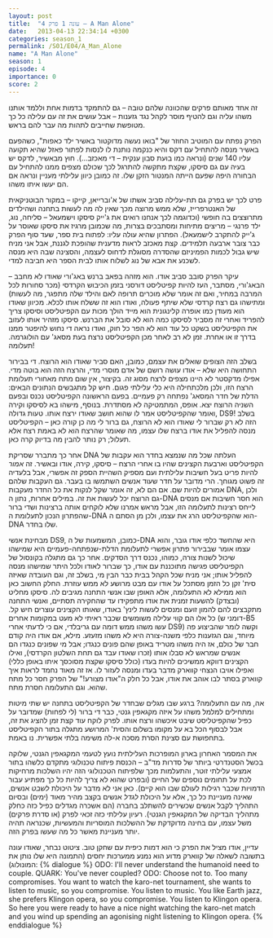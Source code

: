 ```yaml
---
layout: post
title:  "עונה 1 פרק 4 – A Man Alone"
date:   2013-04-13 22:34:14 +0300
categories: season_1
permalink: /S01/E04/A_Man_Alone
name: "A Man Alone"
season: 1
episode: 4
importance: 0
score: 2
---
```


זה אחד מאותם פרקים שהכוונה שלהם טובה – גם להתמקד בדמות אחת וללמד אותנו משהו עליה וגם להטיף מוסר לקהל נגד גזענות – אבל עושים את זה עם עלילה כל כך מטופשת שחייבים לתהות מה עבר להם בראש.

הפרק נפתח עם המוטיב החוזר של "בואו נעשה מדוקטור באשיר ילד כאפות", כשהפעם באשיר מנסה להתחיל עם דקס והיא כנקמה נותנת לו לנסות לפתור פאזל שהיא תקועה עליו 140 שנים (ונראה כמו בועת סבון ענקית – די מאכזב...). חוץ מבאשיר, לדקס יש בעיה עם גם סיסקו, שקצת מתקשה להתרגל לכך שכולם מצפים ממנו להתחיל עם הבחורה היפה שפעם הייתה המנטור הזקן שלו. זה כמובן כיוון עלילתי מעניין ונראה אם הם יעשו איתו משהו.

פרט לכך יש בפרק גם תת-עלילה סביב אשתו של א'וברייאן, קייקו – במקור הבוטניקאית של האנטרפרייז, שלא ממש מרוצה מכך שאין לה מה לעשות בתחנה ושהילדים מתרוצצים בה חופשי (וכדוגמה לכך אנחנו רואים את ג'ייק סיסקו וישמעאל – סליחה, נוג, ילד פרנגי – מריצים מתיחות ומסתבכים בצרות, מה שכמובן מרגיז את סיסקו שאוסר על ג'ייק להתקרב לישמעאל). הפתרון שהיא עולה עליו: לפתוח בית ספר, שעד סוף הפרק כבר צובר ארבעה תלמידים. קצת מאכזב לראות מדענית שהופכת לגננת, אבל אני מניח שיש גבול לכמות הפמיניזם שהסדרה מסוגלת לדחוס לעצמה, והסצינה שבה היא מנסה לשכנע את אבא של נוג לשלוח אותו לבית הספר היא חביבה למדי.

עיקר הפרק סובב סביב אודו. הוא מזהה בפאב ברנש באג'ורי שאודו לא מחבב – הבאג'ורי, מסתבר, העז להיות קפיטליסט דורסני בזמן הכיבוש הקרדסי (מכר סחורות לכל המרבה במחיר, ואם זה אומר שלא מוכרים תרופה לאם והילד שלה מתפגר, מה לעשות) ומתישהו גם רצח קרדסי שלא שיתף פעולה, ואודו הוא זה ששלח אותו לכלא. מכיוון שאודו הוא מעודן כמו אופרה קלינגונית הוא מייד הולך מכות עם הקפיטליסט וסיסקו צריך להפריד ואחרי זה מסביר לסיסקו כמה הוא לא סובל את הברנש. סיסקו מזהיר אותו לעזוב את הקפיטליסט בשקט כל עוד הוא לא הפר כל חוק, ואודו נראה די נחוש להיפטר ממנו בדרך זו או אחרת. זמן לא רב לאחר מכן הקפיטליסט נרצח בעת מסאג' עם הולוגרמה. תעלומה!

בשלב הזה הצופים שואלים את עצמם, כמובן, האם סביר שאודו הוא הרוצח. די בבירור התחושה היא שלא – אודו עושה רושם של אדם מוסרי מדי, והרצח הזה הוא בוטה מדי. אפילו מדקסטר לא היינו מצפים לרצח מסוג זה. בקיצור, אין שום מתח מאחורי תעלומת הרצח הזו, ולכן מלכתחילה היא כלי עלילתי פגום.
חיש קל מתגבשים הנתונים הבאים: הדלת של חדר המסאג' נפתחה רק פעמיים. בפעם הראשונה הקפיטליסט נכנס ובפעם השניה הרוצח יצא. אופס, המתמטיקה לא מסתדרת. בנוסף, מישהו בא לסיסקו וקירה ואומר שהקפיטליסט אמר לו שהוא חושב שאודו ירצח אותו. טעות גדולה, DS9! בשלב הזה לא רק שברור לי שאודו הוא לא הרוצח, גם ברור לי מה כן קורה כאן – הקפיטליסט מנסה להפליל את אודו ברצח שלו עצמו, מה שאומר שהרצח הוא לא באמת רצח אלא תעלול; רק נותר להבין מה בדיוק קרה כאן.

אחר כך מתברר שסריקת DNA העלתה שכל מה שנמצא בחדר הוא עקבות של הקפיטליסט וארבעת הקצינים שהיו בו אחרי הרצח – סיסקו, קירה, אודו ובאשיר. זה *אמור* להיות פריט בעל חשיבות עלילתית ועם מספיק השהיית הספק זה אפשרי, אבל בלעדיה זה פשוט מגוחך. הרי מדובר על חדר שעוד אנשים השתמשו בו בעבר. גם העקבות שלהם אמורים להיות שם. אם הם לא, זה אומר שקל לנקות את כל החדר מעקבות DNA, ולכן גם הרוצח יכל לעשות את זה. במילים אחרות, נתון ה-DNA הוא חסר חשיבות אם מנסים לייחס רצינות לתעלומה הזו, אבל מראש אמרנו שלא לוקחים אותה ברצינות ושדי ברור שהפתרון הנכון לתעלומת ה-DNA הוא שהקפיטליסט הרג את עצמו, ולכן מן הסתם ה-DNA שלו בחדר.

מבחינת אנשי DS9, כמובן, המשמעות של ה-DNA היא שהחשד כלפי אודו גובר, והוא עצמו אומר שבבירור פתרון אפשרי לתעלומת הדלת-שנפתחה-פעמיים היא שמישהו שיכול לשנות צורה, כמוהו, נכנס דרך הסדקים. אחר כך גם מתגלה בקונסול של הקפיטליסט פגישה מתוכננת עם אודו, כך שברור לאודו ולכל היתר שמישהו מנסה להפליל אותו; אני מניח שכל הקהל בבית כבר הבין מי, בשלב זה, וגם העובדה שאיזה סית' זקן כל הזמן מסתכל על אודו עם מבט מרושע לא ממש עוזרת.
החלק החשוב כאן הוא ממילא לא התעלומה, אלא האופן שבו אנשי התחנה מגיבים לה. סיסקו מחליט (ובצדק) להשעות זמנית את אודו מתפקידו עד שהחקירה תסתיים, ואנשי התחנה מתקבצים להם להמון זועם ומנסים לעשות לינץ' באודו, שאותו הקצינים עוצרים חיש קל. כל אלו הם קווי עלילה משומשים שכבר ראיתי לא מעט במקומות אחרים (דומני ש-B5 עשו משהו ממש דומה עם גריבלדי, אם כי לדעתי אחרי DS9) וקשה לומר שהביצוע פה מיוחד, וגם הגזענות כלפי משנה-צורה היא לא משהו מזעזע. מילא, אם אודו היה קודם חבר של כולם, אז היה משהו מטריד באופן שהם פונים כנגדו; אבל מי שפונים כנגדו הם אנשים שמראש לא סבלו אותו (זכרו שאודו עבד גם תחת השלטון הקרדסי), ואילו הקצינים דווקא ממשיכים להיות בעדו (כולל סיסקו שקצת מסוכסך איתו באופן כללי) ואפילו אויבו הנצחי קווארק מדבר בעדו ומנסה לעזור לו. אז זה מאוד נחמד לראות איך קווארק בסתר לבו אוהב את אודו, אבל כל חלק ה"אודו מצורע!" של הפרק חסר כל מתח שהוא. וגם התעלומה חסרת מתח.

אה, מה עם התעלומה? ברגע שבו מגלים שבחדר של הקפיטליסט בתחנה יש שתי מיטות ומתחילים למלמל משהו על איזה מקגאפין גנטי, כבר די ברור (לי לפחות) שמדובר על כפיל שהקפיטליסט שיבט איכשהו ורצח אותו. לפרק לוקח עוד קצת זמן להציג את זה, אבל לבסוף הכל בא על מקומו בשלום והסית' המרושע מתגלה בתור הקפיטליסט בתחפושת עם סצינת הסרת מסכה א-לה משימה בלתי אפשרית. נו באמת.

את המסמר האחרון בארון המופרכות העלילתית נועץ לטעמי המקגאפין הגנטי, שלוקה בכשל הסטנדרטי ביותר של סדרות מד"ב – הכנסת פיתוח טכנולוגי מתקדם כלשהו בתור אמצעי עלילתי זוטר, והתעלמות מכך שלפיתוח הטכנולוגי הזה יהיו השלכות מרחיקות לכת על תחומים נוספים של החיים (ובפרט שהוא לא צריך להיות כל כך מפתיע עבור הדמויות שכבר רגילות לעולם שבו הוא קיים). כאן אני לא מדבר על היכולת *לשבט* אנשים, שאינה מעניינת כל כך, אלא על היכולת *לגדל* אנשים בקצב מהיר מאוד (ימים) ובסיום התהליך לקבל אנשים שכשירים להשתלב בחברה (הם אשכרה מגדלים כפיל כזה כחלק מתהליך הבדיקה של המקגאפין הגנטי). רעיון עלילתי כזה זכאי לפרק (או סדרת פרקים) משל עצמו, עם בחינה מדוקדקת של ההשלכות המוסריות והמעשיות, שכנראה תהיה יותר מעניינת מאשר כל מה שעשו בפרק הזה.

עדיין, אודו מציל את הפרק כי הוא דמות כיפית עם שחקן טוב. ציטוט נבחר, שאודו עונה בתשובה לשאלה של קווארק מדוע הוא נמנע ממערכות יחסים (התמונה היא שלו נותן את המונולוג):
{% dialogue %}
ODO: I'll never understand the humanoid need to couple. 
QUARK: You've never coupled? 
ODO: Choose not to. Too many compromises. You want to watch the karo-net tournament, she wants to listen to music, so you compromise. You listen to music. You like Earth jazz, she prefers Klingon opera, so you compromise. You listen to Klingon opera. So here you were ready to have a nice night watching the karo-net match and you wind up spending an agonising night listening to Klingon opera. 
{% enddialogue %}